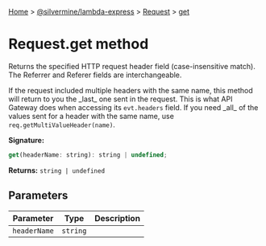 [Home](./index) &gt; [@silvermine/lambda-express](./lambda-express.md) &gt; [Request](./lambda-express.request.md) &gt; [get](./lambda-express.request.get.md)

# Request.get method

Returns the specified HTTP request header field (case-insensitive match). The Referrer and Referer fields are interchangeable.

If the request included multiple headers with the same name, this method will return to you the \_last\_ one sent in the request. This is what API Gateway does when accessing its `evt.headers` field. If you need \_all\_ of the values sent for a header with the same name, use `req.getMultiValueHeader(name)`<!-- -->.

**Signature:**
```javascript
get(headerName: string): string | undefined;
```
**Returns:** `string | undefined`

## Parameters

|  Parameter | Type | Description |
|  --- | --- | --- |
|  `headerName` | `string` |  |

